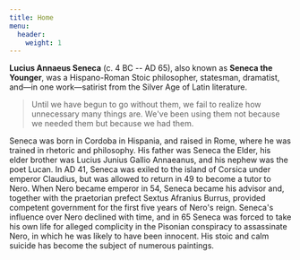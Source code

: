 ```yaml
---
title: Home
menu:
  header:
    weight: 1
---
```


**Lucius Annaeus Seneca** (c. 4 BC -- AD 65), also known as **Seneca the Younger**, was a Hispano-Roman Stoic philosopher, statesman, dramatist, and—in one work—satirist from the Silver Age of Latin literature.

<div class="quote-right">

> Until we have begun to go without them, we fail to realize how unnecessary many things are. We've been using them not because we needed them but because we had them.

</div>

Seneca was born in Cordoba in Hispania, and raised in Rome, where he was trained in rhetoric and philosophy. His father was Seneca the Elder, his elder brother was Lucius Junius Gallio Annaeanus, and his nephew was the poet Lucan. In AD 41, Seneca was exiled to the island of Corsica under emperor Claudius, but was allowed to return in 49 to become a tutor to Nero. When Nero became emperor in 54, Seneca became his advisor and, together with the praetorian prefect Sextus Afranius Burrus, provided competent government for the first five years of Nero's reign. Seneca's influence over Nero declined with time, and in 65 Seneca was forced to take his own life for alleged complicity in the Pisonian conspiracy to assassinate Nero, in which he was likely to have been innocent. His stoic and calm suicide has become the subject of numerous paintings.
